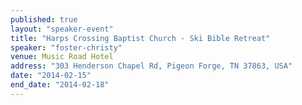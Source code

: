 ```yaml
---
published: true
layout: "speaker-event"
title: "Harps Crossing Baptist Church - Ski Bible Retreat"
speaker: "foster-christy"
venue: Music Road Hotel
address: "303 Henderson Chapel Rd, Pigeon Forge, TN 37863, USA"
date: "2014-02-15"
end_date: "2014-02-18"
---
```


